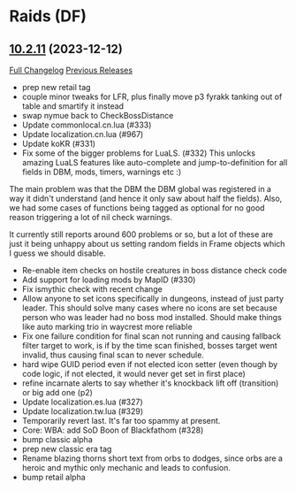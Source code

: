 # <DBM Mod> Raids (DF)

## [10.2.11](https://github.com/DeadlyBossMods/DBM-Retail/tree/10.2.11) (2023-12-12)
[Full Changelog](https://github.com/DeadlyBossMods/DBM-Retail/compare/10.2.10...10.2.11) [Previous Releases](https://github.com/DeadlyBossMods/DBM-Retail/releases)

- prep new retail tag  
- couple minor tweaks for LFR, plus finally move p3 fyrakk tanking out of table and smartify it instead  
- swap nymue back to CheckBossDistance  
- Update commonlocal.cn.lua (#333)  
- Update localization.cn.lua (#967)  
- Update koKR (#331)  
- Fix some of the bigger problems for LuaLS. (#332) This unlocks amazing LuaLS features like auto-complete and jump-to-definition for all fields in DBM, mods, timers, warnings etc :)  The main problem was that the DBM the DBM global was registered in a way it didn't understand (and hence it only saw about half the fields). Also, we had some cases of functions being tagged as optional for no good reason triggering a lot of nil check warnings.  It currently still reports around 600 problems or so, but a lot of these are just it being unhappy about us setting random fields in Frame objects which I guess we should disable.  
- Re-enable item checks on hostile creatures in boss distance check code  
- Add support for loading mods by MapID (#330)  
- Fix ismythic check with recent change  
- Allow anyone to set icons specifically in dungeons, instead of just party leader. This should solve many cases where no icons are set because person who was leader had no boss mod installed. Should make things like auto marking trio in waycrest more reliable  
- Fix one failure condition for final scan not running and causing fallback filter target to work, is if by the time scan finished, bosses target went invalid, thus causing final scan to never schedule.  
- hard wipe GUID period even if not elected icon setter (even though by code logic, if not elected, it would never get set in first place)  
- refine incarnate alerts to say whether it's knockback lift off (transition) or big add one (p2)  
- Update localization.es.lua (#327)  
- Update localization.tw.lua (#329)  
- Temporarily revert last. It's far too spammy at present.  
- Core: WBA: add SoD Boon of Blackfathom (#328)  
- bump classic alpha  
- prep new classic era tag  
- Rename blazing thorns short text from orbs to dodges, since orbs are a heroic and mythic only mechanic and leads to confusion.  
- bump retail alpha  
